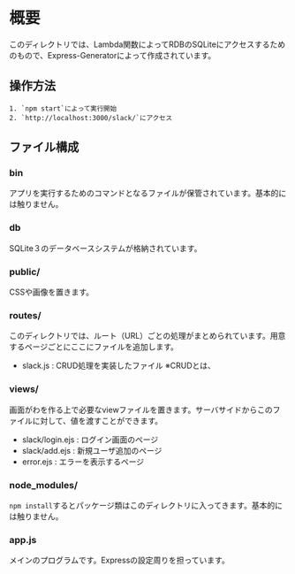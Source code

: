 # 概要
このディレクトリでは、Lambda関数によってRDBのSQLiteにアクセスするためのもので、Express-Generatorによって作成されています。

## 操作方法
    1. `npm start`によって実行開始
    2. `http://localhost:3000/slack/`にアクセス

## ファイル構成

### bin
アプリを実行するためのコマンドとなるファイルが保管されています。基本的には触りません。
### db
SQLite３のデータベースシステムが格納されています。
### public/
CSSや画像を置きます。
### routes/
このディレクトリでは、ルート（URL）ごとの処理がまとめられています。用意するページごとにここにファイルを追加します。
- slack.js : CRUD処理を実装したファイル
    ※CRUDとは、
### views/
画面がわを作る上で必要なviewファイルを置きます。サーバサイドからこのファイルに対して、値を渡すことができます。
- slack/login.ejs : ログイン画面のページ
- slack/add.ejs : 新規ユーザ追加のページ
- error.ejs : エラーを表示するページ
### node_modules/
`npm install`するとパッケージ類はこのディレクトリに入ってきます。基本的には触りません。
### app.js
メインのプログラムです。Expressの設定周りを担っています。

